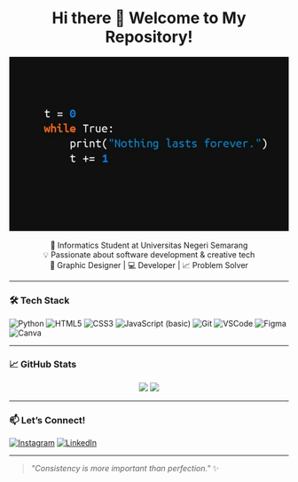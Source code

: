 <h1 align="center">Hi there 👋 Welcome to My Repository!</h1>

![Yusri Annisa](img/header.jpg)

<p align="center">
  🌱 Informatics Student at Universitas Negeri Semarang <br>
  💡 Passionate about software development & creative tech <br>
  🎨 Graphic Designer | 💻 Developer | 📈 Problem Solver
</p>

---

### 🛠️ Tech Stack
![Python](https://img.shields.io/badge/Python-3776AB?style=for-the-badge&logo=python&logoColor=white)
![HTML5](https://img.shields.io/badge/HTML5-E34F26?style=for-the-badge&logo=html5&logoColor=white)
![CSS3](https://img.shields.io/badge/CSS3-1572B6?style=for-the-badge&logo=css3&logoColor=white)
![JavaScript (basic)](https://img.shields.io/badge/JavaScript-Basic-yellow?style=for-the-badge&logo=javascript&logoColor=black)
![Git](https://img.shields.io/badge/Git-F05032?style=for-the-badge&logo=git&logoColor=white)
![VSCode](https://img.shields.io/badge/VS%20Code-007ACC?style=for-the-badge&logo=visual-studio-code&logoColor=white)
![Figma](https://img.shields.io/badge/Figma-F24E1E?style=for-the-badge&logo=figma&logoColor=white)
![Canva](https://img.shields.io/badge/Canva-00C4CC?style=for-the-badge&logo=canva&logoColor=white)

---

### 📈 GitHub Stats
<p align="center">
  <img src="https://github-readme-stats.vercel.app/api?username=yuzhuruuu&show_icons=true&theme=tokyonight" width="450"/>
  <img src="https://github-readme-stats.vercel.app/api/top-langs/?username=yuzhuruuu&layout=compact&theme=tokyonight" width="350"/>
</p>

---

### 📫 Let’s Connect!
[![Instagram](https://img.shields.io/badge/@yuzhuruuu-E4405F?style=for-the-badge&logo=instagram&logoColor=white)](https://instagram.com/yuzhuruuu)
[![LinkedIn](https://img.shields.io/badge/LinkedIn-blue?style=for-the-badge&logo=linkedin&logoColor=white)](https://linkedin.com)

---

> _"Consistency is more important than perfection."_ ✨


<!---
yuzhuruuu/yuzhuruuu is a ✨ special ✨ repository because its `README.md` (this file) appears on your GitHub profile.
You can click the Preview link to take a look at your changes.
--->
